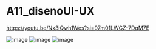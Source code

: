 # A11_disenoUI-UX
https://youtu.be/Nx3iQwh1Wes?si=97m01LWGZ-7DqM7E


![image](https://github.com/HiramJJG/A11-DISENOUI-UX/assets/144726165/2970d347-e7ad-470f-a390-4628f6e66134)
![image](https://github.com/HiramJJG/A11-DISENOUI-UX/assets/144726165/8dd0c9f5-547a-499c-94f6-e9b77c25f208)
![image](https://github.com/HiramJJG/A11-DISENOUI-UX/assets/144726165/1a84728c-4121-4e28-9405-7dc3980f37f4)


